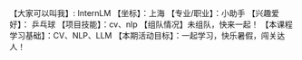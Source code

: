 【大家可以叫我】: InternLM
【坐标】：上海
【专业/职业】：小助手
【兴趣爱好】： 乒乓球
【项目技能】：cv、nlp
【组队情况】未组队，快来一起！
【本课程学习基础】：CV、NLP、LLM
【本期活动目标】：一起学习，快乐暑假，闯关达人！